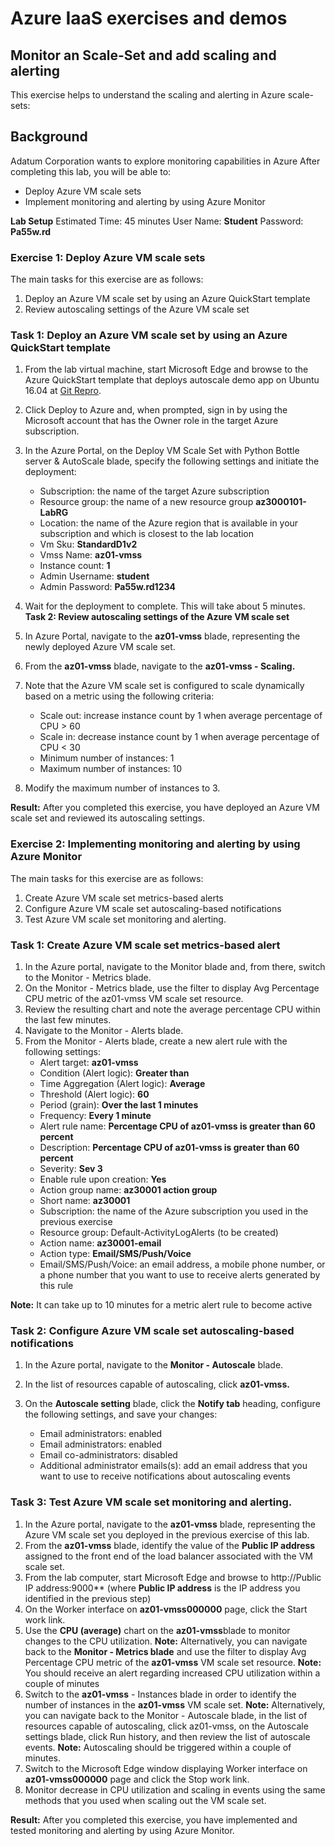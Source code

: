 # Azure IaaS exercises and demos

## Monitor an Scale-Set and add scaling and alerting

This exercise helps to understand the scaling and alerting in Azure scale-sets:

## Background

Adatum Corporation wants to explore monitoring capabilities in Azure
After completing this lab, you will be able to:

- Deploy Azure VM scale sets
- Implement monitoring and alerting by using Azure Monitor

__Lab Setup__
Estimated Time: 45 minutes
User Name: __Student__
Password: __Pa55w.rd__

### **Exercise 1:** Deploy Azure VM scale sets

The main tasks for this exercise are as follows:

1. Deploy an Azure VM scale set by using an Azure QuickStart template
2. Review autoscaling settings of the Azure VM scale set

### **Task 1:** Deploy an Azure VM scale set by using an Azure QuickStart template

1. From the lab virtual machine, start Microsoft Edge and browse to the Azure QuickStart template that deploys autoscale demo app on Ubuntu 16.04 at [Git Repro](https://github.com/Azure/azure-quickstart-templates/tree/master/201-vmss-bottle-autoscale).
2. Click Deploy to Azure and, when prompted, sign in by using the Microsoft account that has the Owner role in the target Azure subscription.
3. In the Azure Portal, on the Deploy VM Scale Set with Python Bottle server & AutoScale blade, specify the following settings and initiate the deployment:

   * Subscription: the name of the target Azure subscription
   * Resource group: the name of a new resource group **az3000101-LabRG**
   * Location: the name of the Azure region that is available in your subscription and which is closest to the lab location
   * Vm Sku: **StandardD1v2**
   * Vmss Name: **az01-vmss**
   * Instance count: **1**
   * Admin Username: **student**
   * Admin Password: **Pa55w.rd1234**
4. Wait for the deployment to complete. This will take about 5 minutes. 
    **Task 2: Review autoscaling settings of the Azure VM scale set**  

5. In Azure Portal, navigate to the **az01-vmss** blade, representing the newly deployed Azure VM scale set.
6. From the **az01-vmss** blade, navigate to the **az01-vmss - Scaling.**
7. Note that the Azure VM scale set is configured to scale dynamically based on a metric using the following criteria:
   * Scale out: increase instance count by 1 when average percentage of CPU > 60
   * Scale in: decrease instance count by 1 when average percentage of CPU < 30
   * Minimum number of instances: 1
   * Maximum number of instances: 10
8. Modify the maximum number of instances to 3.

**Result:** After you completed this exercise, you have deployed an Azure VM scale set and reviewed its autoscaling settings.

### **Exercise 2:** Implementing monitoring and alerting by using Azure Monitor

The main tasks for this exercise are as follows:

1. Create Azure VM scale set metrics-based alerts
2. Configure Azure VM scale set autoscaling-based notifications
3. Test Azure VM scale set monitoring and alerting.

### **Task 1:** Create Azure VM scale set metrics-based alert

1. In the Azure portal, navigate to the Monitor blade and, from there, switch to the Monitor - Metrics blade.
2. On the Monitor - Metrics blade, use the filter to display Avg Percentage CPU metric of the az01-vmss VM scale set resource.
3. Review the resulting chart and note the average percentage CPU within the last few minutes.
4. Navigate to the Monitor - Alerts blade.
5. From the Monitor - Alerts blade, create a new alert rule with the following settings:
   * Alert target: **az01-vmss**
   * Condition (Alert logic): **Greater than**
   * Time Aggregation (Alert logic): **Average**
   * Threshold (Alert logic): **60**
   * Period (grain): **Over the last 1 minutes**
   * Frequency: **Every 1 minute**
   * Alert rule name: **Percentage CPU of az01-vmss is greater than 60 percent**
   * Description: **Percentage CPU of az01-vmss is greater than 60 percent**
   * Severity: **Sev 3**
   * Enable rule upon creation: **Yes**
   * Action group name: **az30001 action group**
   * Short name: **az30001**
   * Subscription: the name of the Azure subscription you used in the previous exercise
   * Resource group: Default-ActivityLogAlerts (to be created)
   * Action name: **az30001-email**
   * Action type: **Email/SMS/Push/Voice**
   * Email/SMS/Push/Voice: an email address, a mobile phone number, or a phone number that you want to use to receive alerts generated by this rule

**Note:** It can take up to 10 minutes for a metric alert rule to become active

### **Task 2:** Configure Azure VM scale set autoscaling-based notifications

1. In the Azure portal, navigate to the **Monitor - Autoscale** blade.
2. In the list of resources capable of autoscaling, click **az01-vmss.**
3. On the **Autoscale setting** blade, click the **Notify tab** heading, configure the following settings, and save your changes:  

   * Email administrators: enabled
   * Email administrators: enabled
   * Email co-administrators: disabled
   * Additional administrator emails(s): add an email address that you want to use to receive notifications about autoscaling events

### **Task 3:** Test Azure VM scale set monitoring and alerting.

1. In the Azure portal, navigate to the **az01-vmss** blade, representing the Azure VM scale set you deployed in the previous exercise of this lab.
2. From the **az01-vmss** blade, identify the value of the **Public IP address** assigned to the front end of the load balancer associated with the VM scale set.
3. From the lab computer, start Microsoft Edge and browse to http://Public IP address:9000** (where **Public IP address** is the IP address you identified in the previous step)
4. On the Worker interface on **az01-vmss000000** page, click the Start work link.
5. Use the **CPU (average)** chart on the **az01-vmss**blade to monitor changes to the CPU utilization. 
    **Note:** Alternatively, you can navigate back to the **Monitor - Metrics blade** and use the filter to display Avg Percentage CPU metric of the **az01-vmss** VM scale set resource. 
    **Note:** You should receive an alert regarding increased CPU utilization within a couple of minutes
6. Switch to the **az01-vmss** - Instances blade in order to identify the number of instances in the **az01-vmss** VM scale set. 
    **Note:** Alternatively, you can navigate back to the Monitor - Autoscale blade, in the list of resources capable of autoscaling, click az01-vmss, on the Autoscale settings blade, click Run history, and then review the list of autoscale events. 
    **Note:** Autoscaling should be triggered within a couple of minutes.
7. Switch to the Microsoft Edge window displaying Worker interface on **az01-vmss000000** page and click the Stop work link.
8. Monitor decrease in CPU utilization and scaling in events using the same methods that you used when scaling out the VM scale set.

**Result:** After you completed this exercise, you have implemented and tested monitoring and alerting by using Azure Monitor. 